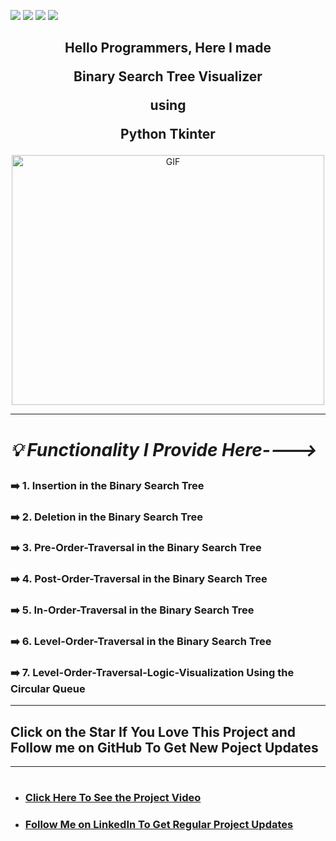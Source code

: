 ![](https://img.shields.io/badge/Programming_Language-Python-blue.svg)
![](https://img.shields.io/badge/Tool_Used-Tkinter-orange.svg)
![](https://img.shields.io/badge/Python_Version-3.7-blue.svg)
![](https://img.shields.io/badge/Status-Complete-green.svg)

## <p align="center">Hello Programmers, Here I made</p> <p align="center">Binary Search Tree Visualizer</p> <p align="center">using</p> <p align="center">Python Tkinter</p> 

<p align="center"> <img alt="GIF" height="400px"  width="500px" src="https://blog.penjee.com/wp-content/uploads/2015/11/binary-search-tree-sorted-array-animation.gif"/><br></p>

---

# ***_<p align="left"> 💡 Functionality I Provide Here---->_***
### ➡️ 1. Insertion in the Binary Search Tree
### ➡️ 2. Deletion in the Binary Search Tree
### ➡️ 3. Pre-Order-Traversal in the Binary Search Tree
### ➡️ 4. Post-Order-Traversal in the Binary Search Tree
### ➡️ 5. In-Order-Traversal in the Binary Search Tree
### ➡️ 6. Level-Order-Traversal in the Binary Search Tree
### ➡️ 7. Level-Order-Traversal-Logic-Visualization Using the Circular Queue</p>
---
## Click on the Star If You Love This Project and Follow me on GitHub To Get New Poject Updates
---
# <p align="left">
- ###  [Click Here To See the Project Video](https://youtu.be/9MZDMAiR24I "LCO")
- ###  [Follow Me on LinkedIn To Get Regular Project Updates](https://www.linkedin.com/in/samarpan-dasgupta-4aa1061b0/ "LCO")
 
